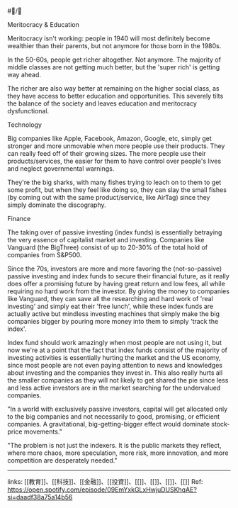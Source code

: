 #📝️/🌿

Meritocracy & Education


Meritocracy isn't working: people in 1940 will most definitely become wealthier than their parents, but not anymore for those born in the 1980s.

In the 50-60s, people get richer altogether. Not anymore. The majority of middle classes are not getting much better, but the 'super rich' is getting way ahead.

The richer are also way better at remaining on the higher social class, as they have access to better education and opportunities. This severely tilts the balance of the society and leaves education and meritocracy dysfunctional.

Technology

Big companies like Apple, Facebook, Amazon, Google, etc, simply get stronger and more unmovable when more people use their products. They can really feed off of their growing sizes. The more people use their products/services, the easier for them to have control over people's lives and neglect governmental warnings.

They're the big sharks, with many fishes trying to leach on to them to get some profit, but when they feel like doing so, they can slay the small fishes (by coming out with the same product/service, like AirTag) since they simply dominate the discography.

Finance


The taking over of passive investing (index funds) is essentially betraying the very essence of capitalist market and investing. Companies like Vanguard (the BigThree) consist of up to 20-30% of the total hold of companies from S&P500.

Since the 70s, investors are more and more favoring the (not-so-passive) passive investing and index funds to secure their financial future, as it really does offer a promising future by having great return and low fees, all while requiring no hard work from the investor. By giving the money to companies like Vanguard, they can save all the researching and hard work of 'real investing' and simply eat their 'free lunch', while these index funds are actually active but mindless investing machines that simply make the big companies bigger by pouring more money into them to simply 'track the index'.

Index fund should work amazingly when most people are not using it, but now we're at a point that the fact that index funds consist of the majority of investing activities is essentially hurting the market and the US economy, since most people are not even paying attention to news and knowledges about investing and the companies they invest in. This also really hurts all the smaller companies as they will not likely to get shared the pie since less and less active investors are in the market searching for the undervalued companies.

"In a world with exclusively passive investors, capital will get allocated only to the big companies and not necessarily to good, promising, or efficient companies. A gravitational, big-getting-bigger effect would dominate stock-price movements."

"The problem is not just the indexers. It is the public markets they reflect, where more chaos, more speculation, more risk, more innovation, and more competition are desperately needed."

---
links: [[教育]]、[[科技]]、[[金融]]、[[投資]]、[[]]、[[]]、[[]]、[[]]
Ref:
https://open.spotify.com/episode/09EmYxkGLxHwjuDUSKhqAE?si=daadf38a75a14b56
